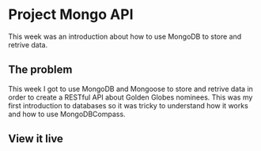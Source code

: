 # Project Mongo API
This week was an introduction about how to use MongoDB to store and retrive data. 


## The problem
This week I got to use MongoDB and Mongoose to store and retrive data in order to create a RESTful API about 
Golden Globes nominees. This was my first introduction to databases so it was tricky to understand how it works and how to use MongoDBCompass. 

## View it live

